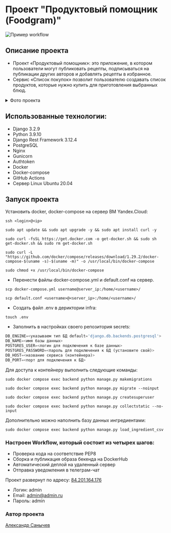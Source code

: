 # Проект "Продуктовый помощник (Foodgram)"

![Пример workflow](https://github.com/saborrr/foodgram-project-react/actions/workflows/foodgram_workflow.yml/badge.svg?event=push)

## Описание проекта
- Проект «Продуктовый помощник»: это приложение, в котором пользователи могут публиковать рецепты, подписываться на публикации других авторов и добавлять рецепты в избранное. 
- Сервис «Список покупок» позволит пользователю создавать список продуктов, которые нужно купить для приготовления выбранных блюд.

<details>
  <summary>Фото проекта</summary>
  <img src="https://ibb.co/D1fW2Kd" name="Пример изображения">
</details>

## Использованные технологии:

- Django 3.2.9
- Python 3.9.10
- Django Rest Framework 3.12.4
- PostgreSQL
- Nginx
- Gunicorn
- Authtoken
- Docker
- Docker-compose
- GitHub Actions
- Cервер Linux Ubuntu 20.04

## Запуск проекта

Установить docker, docker-compose на сервер ВМ Yandex.Cloud:
```
ssh <login>@<ip>
```
```
sudo apt update && sudo apt upgrade -y && sudo apt install curl -y
```
```
sudo curl -fsSL https://get.docker.com -o get-docker.sh && sudo sh get-docker.sh && sudo rm get-docker.sh
```
```
sudo curl -L "https://github.com/docker/compose/releases/download/1.29.2/docker-compose-$(uname -s)-$(uname -m)" -o /usr/local/bin/docker-compose
```
```
sudo chmod +x /usr/local/bin/docker-compose
```

- Перенести файлы docker-compose.yml и default.conf на сервер.

```
scp docker-compose.yml username@server_ip:/home/<username>/
```
```
scp default.conf <username>@<server_ip>:/home/<username>/
```
- Создать файл .env в дериктории infra:

```
touch .env
```
- Заполнить в настройках своего репозитория secrets:

```python
DB_ENGINE=<указываем тип БД default='django.db.backends.postgresql'>
DB_NAME=<имя базы данных>
POSTGRES_USER=<логин для подключения к базе данных>
POSTGRES_PASSWORD=<пароль для подключения к БД (установите свой)>
DB_HOST=<название сервиса (контейнера)>
DB_PORT=<порт для подключения к БД>
```

Для доступа к контейнеру выполнить следующие команды:

```
sudo docker compose exec backend python manage.py makemigrations
```
```
sudo docker compose exec backend python manage.py migrate --noinput
```
```
sudo docker compose exec backend python manage.py createsuperuser
```
```
sudo docker compose exec backend python manage.py collectstatic --no-input
```

Дополнительно можно наполнить базу данных ингредиентами:

```
sudo docker compose exec backend python manage.py load_ingredient_csv
```

### Настроен Workflow, который состоит из четырех шагов:
- Проверка кода на соответствие PEP8
- Сборка и публикация образа бекенда на DockerHub
- Автоматический деплой на удаленный сервер
- Отправка уведомления в телеграм-чат

Проект развернут по адресу: [84.201.164.176](http://84.201.164.176)

- Логин: admin
- Email: admin@admin.ru
- Пароль: admin

<h3> Автор проекта</h3>

[Александр Санычев](https://github.com/Saborrr)
